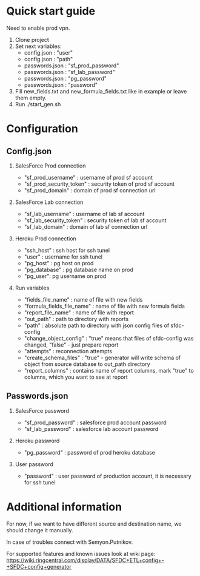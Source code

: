 # Quick start guide
Need to enable prod vpn.
1. Clone project
2. Set next variables:
    - config.json : "user"
    - config.json : "path"
    - passwords.json : "sf_prod_password"
    - passwords.json : "sf_lab_password"
    - passwords.json : "pg_password"
    - passwords.json : "password"
3. Fill new_fields.txt and new_formula_fields.txt like in example or leave them empty.
4. Run ./start_gen.sh

# Configuration
## Config.json

1. SalesForce Prod connection
    - "sf_prod_username" : username of prod sf account
    - "sf_prod_security_token" : security token of prod sf account
    - "sf_prod_domain" : domain of prod sf connection url


2. SalesForce Lab connection
    - "sf_lab_username" : username of lab sf account
    - "sf_lab_security_token" : security token of lab sf account
    - "sf_lab_domain" : domain of lab sf connection url
	
	
3. Heroku Prod connection
    - "ssh_host" : ssh host for ssh tunel
    - "user" : username for ssh tunel
    - "pg_host" : pg host on prod
    - "pg_database" : pg database name on prod
    - "pg_user": pg username on prod
	
	
4. Run variables
    - "fields_file_name" : name of file with new fields
    - "formula_fields_file_name" : name of file with new formula fields
    - "report_file_name" : name of file with report
    - "out_path" : path to directory with reports
    - "path" : absolute path to directory with json config files of sfdc-config
    - "change_object_config" : "true" means that files of sfdc-config was changed, "false" - just prepare report
    - "attempts" : reconnection attempts
    - "create_schema_files" : "true" - generator will write schema of object from source database to out_path directory
    - "report_columns" : contains name of report columns, mark "true" to columns, which you want to see at report

## Passwords.json
1. SalesForce password
    - "sf_prod_password" : salesforce prod account password
    - "sf_lab_password" : salesforce lab account password
    
    
2. Heroku password
    - "pg_password" : password of prod heroku database
    
    
3. User password
    - "password" : user password of production account, it is necessary for ssh tunel


# Additional information

For now, if we want to have different source and destination name, we should change it manually.

In case of troubles connect with Semyon.Putnikov.

For supported features and known issues look at wiki page: 
https://wiki.ringcentral.com/display/DATA/SFDC+ETL+config+-+SFDC+config+generator
